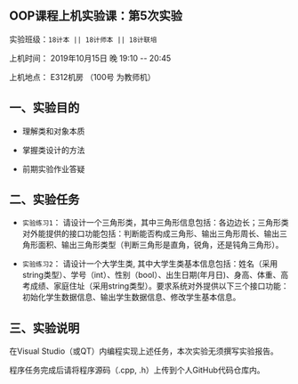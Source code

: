 **OOP课程上机实验课：第5次实验**
---

实验班级：`18计本 || 18计师本 || 18计联培`

上机时间： 2019年10月15日 晚 19:10 -- 20:45

上机地点：  E312机房 （100号 为教师机）



## 一、实验目的

* 理解类和对象本质
  
* 掌握类设计的方法
  
* 前期实验作业答疑


## 二、实验任务


* `实验练习1`： 请设计一个三角形类，其中三角形信息包括：各边边长；三角形类对外能提供的接口功能包括：判断能否构成三角形、输出三角形周长、输出三角形面积、输出三角形类型（判断三角形是直角，锐角，还是钝角三角形）。



* `实验练习2`： 请设计一个大学生类, 其中大学生类基本信息包括：姓名（采用string类型）、学号（int）、性别（bool）、出生日期(年月日)、身高、体重、高考成绩、家庭住址（采用string类型）。要求系统对外提供以下三个接口功能：初始化学生数据信息、输出学生数据信息、修改学生基本信息。

 

## 三、实验说明

 在Visual Studio（或QT）内编程实现上述任务，本次实验无须撰写实验报告。

 程序任务完成后请将程序源码（.cpp, .h）上传到个人GitHub代码仓库内。

 
